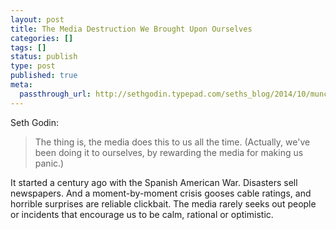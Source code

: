 ```yaml
---
layout: post
title: The Media Destruction We Brought Upon Ourselves
categories: []
tags: []
status: publish
type: post
published: true
meta:
  passthrough_url: http://sethgodin.typepad.com/seths_blog/2014/10/munchausen-by-proxy-and-the-media.html
---
```


Seth Godin:


>The thing is, the media does this to us all the time. (Actually, we've been doing it to ourselves, by rewarding the media for making us panic.)



It started a century ago with the Spanish American War. Disasters sell newspapers. And a moment-by-moment crisis gooses cable ratings, and horrible surprises are reliable clickbait. The media rarely seeks out people or incidents that encourage us to be calm, rational or optimistic.

